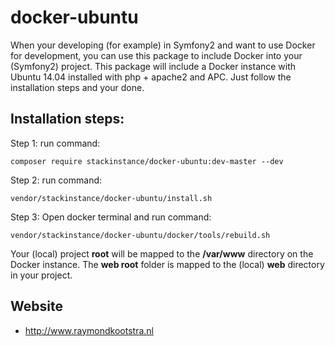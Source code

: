 # docker-ubuntu

When your developing (for example) in Symfony2 and want to use Docker for development, you can use this package to include Docker into your (Symfony2) project. This package will include a Docker instance with Ubuntu 14.04 installed with php + apache2 and APC.
Just follow the installation steps and your done. 

## Installation steps:
Step 1: run command: 
```
composer require stackinstance/docker-ubuntu:dev-master --dev
```

Step 2: run command: 
```
vendor/stackinstance/docker-ubuntu/install.sh
```

Step 3: Open docker terminal and run command: 
```
vendor/stackinstance/docker-ubuntu/docker/tools/rebuild.sh
```

Your (local) project **root** will be mapped to the **/var/www** directory on the Docker instance. The **web root** folder is mapped to the (local) **web** directory in your project.

## Website
- http://www.raymondkootstra.nl

